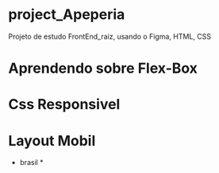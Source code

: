 # project_Apeperia
Projeto de estudo FrontEnd_raiz, usando o Figma, HTML, CSS

# Aprendendo sobre Flex-Box

# Css Responsivel

# Layout Mobil

* brasil *
